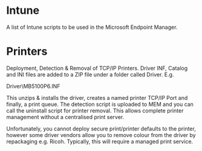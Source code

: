 # Intune
A list of Intune scripts to be used in the Microsoft Endpoint Manager.

# Printers 
Deployment, Detection & Removal of TCP/IP Printers. Driver INF, Catalog and INI files are added to a ZIP file under a folder called Driver.
E.g.

Driver\MB5100P6.INF

This unzips & installs the driver, creates a named printer TCP/IP Port and finally, a print queue. The detection script is uploaded to MEM and you can call the uninstall script for printer removal. This allows complete printer management without a centralised print server.

Unfortunately, you cannot deploy secure print/printer defaults to the printer, however some driver vendors allow you to remove colour from the driver by repackaging e.g. Ricoh. Typically, this will require a managed print service.
